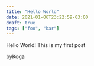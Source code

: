 ```yaml
---
title: "Hello World"
date: 2021-01-06T23:22:59-03:00
draft: true
tags: ["foo", "bar"]
---
```


Hello World!
This is my first post

byKoga

